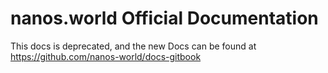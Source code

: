 # nanos.world Official Documentation

This docs is deprecated, and the new Docs can be found at https://github.com/nanos-world/docs-gitbook
